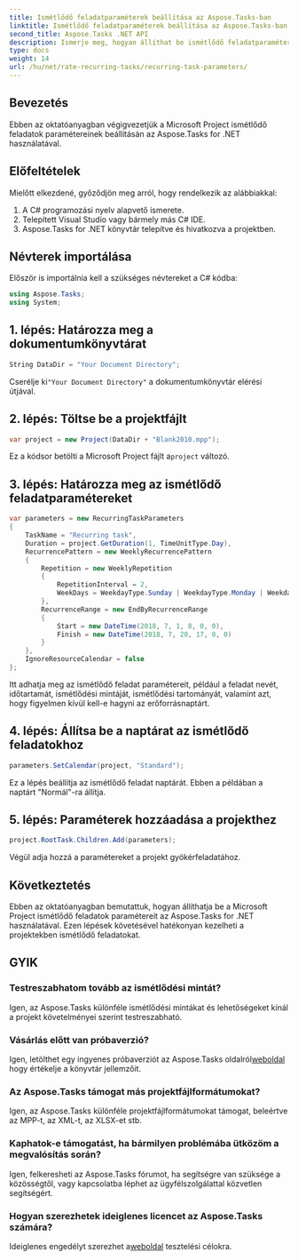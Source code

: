 ```yaml
---
title: Ismétlődő feladatparaméterek beállítása az Aspose.Tasks-ban
linktitle: Ismétlődő feladatparaméterek beállítása az Aspose.Tasks-ban
second_title: Aspose.Tasks .NET API
description: Ismerje meg, hogyan állíthat be ismétlődő feladatparamétereket a Microsoft Projectben az Aspose.Tasks for .NET használatával. Átfogó oktatóanyag lépésről lépésre.
type: docs
weight: 14
url: /hu/net/rate-recurring-tasks/recurring-task-parameters/
---
```

## Bevezetés
Ebben az oktatóanyagban végigvezetjük a Microsoft Project ismétlődő feladatok paramétereinek beállításán az Aspose.Tasks for .NET használatával.
## Előfeltételek
Mielőtt elkezdené, győződjön meg arról, hogy rendelkezik az alábbiakkal:
1. A C# programozási nyelv alapvető ismerete.
2. Telepített Visual Studio vagy bármely más C# IDE.
3. Aspose.Tasks for .NET könyvtár telepítve és hivatkozva a projektben.

## Névterek importálása
Először is importálnia kell a szükséges névtereket a C# kódba:
```csharp
using Aspose.Tasks;
using System;

```
## 1. lépés: Határozza meg a dokumentumkönyvtárat
```csharp
String DataDir = "Your Document Directory";
```
 Cserélje ki`"Your Document Directory"` a dokumentumkönyvtár elérési útjával.
## 2. lépés: Töltse be a projektfájlt
```csharp
var project = new Project(DataDir + "Blank2010.mpp");
```
 Ez a kódsor betölti a Microsoft Project fájlt a`project` változó.
## 3. lépés: Határozza meg az ismétlődő feladatparamétereket
```csharp
var parameters = new RecurringTaskParameters
{
    TaskName = "Recurring task",
    Duration = project.GetDuration(1, TimeUnitType.Day),
    RecurrencePattern = new WeeklyRecurrencePattern
    {
        Repetition = new WeeklyRepetition
        {
            RepetitionInterval = 2,
            WeekDays = WeekdayType.Sunday | WeekdayType.Monday | WeekdayType.Friday
        },
        RecurrenceRange = new EndByRecurrenceRange
        {
            Start = new DateTime(2018, 7, 1, 8, 0, 0),
            Finish = new DateTime(2018, 7, 20, 17, 0, 0)
        }
    },
    IgnoreResourceCalendar = false
};
```
Itt adhatja meg az ismétlődő feladat paramétereit, például a feladat nevét, időtartamát, ismétlődési mintáját, ismétlődési tartományát, valamint azt, hogy figyelmen kívül kell-e hagyni az erőforrásnaptárt.
## 4. lépés: Állítsa be a naptárat az ismétlődő feladatokhoz
```csharp
parameters.SetCalendar(project, "Standard");
```
Ez a lépés beállítja az ismétlődő feladat naptárát. Ebben a példában a naptárt "Normál"-ra állítja.
## 5. lépés: Paraméterek hozzáadása a projekthez
```csharp
project.RootTask.Children.Add(parameters);
```
Végül adja hozzá a paramétereket a projekt gyökérfeladatához.

## Következtetés
Ebben az oktatóanyagban bemutattuk, hogyan állíthatja be a Microsoft Project ismétlődő feladatok paramétereit az Aspose.Tasks for .NET használatával. Ezen lépések követésével hatékonyan kezelheti a projektekben ismétlődő feladatokat.
## GYIK
### Testreszabhatom tovább az ismétlődési mintát?
Igen, az Aspose.Tasks különféle ismétlődési mintákat és lehetőségeket kínál a projekt követelményei szerint testreszabható.
### Vásárlás előtt van próbaverzió?
 Igen, letölthet egy ingyenes próbaverziót az Aspose.Tasks oldalról[weboldal](https://purchase.aspose.com/buy) hogy értékelje a könyvtár jellemzőit.
### Az Aspose.Tasks támogat más projektfájlformátumokat?
Igen, az Aspose.Tasks különféle projektfájlformátumokat támogat, beleértve az MPP-t, az XML-t, az XLSX-et stb.
### Kaphatok-e támogatást, ha bármilyen problémába ütközöm a megvalósítás során?
Igen, felkeresheti az Aspose.Tasks fórumot, ha segítségre van szüksége a közösségtől, vagy kapcsolatba léphet az ügyfélszolgálattal közvetlen segítségért.
### Hogyan szerezhetek ideiglenes licencet az Aspose.Tasks számára?
 Ideiglenes engedélyt szerezhet a[weboldal](https://purchase.aspose.com/temporary-license/) tesztelési célokra.